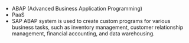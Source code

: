 - ABAP (Advanced Business Application Programming)
- PaaS 
- SAP ABAP system is used to create custom programs for various business tasks, such as inventory management, customer relationship management, financial accounting, and data warehousing. 